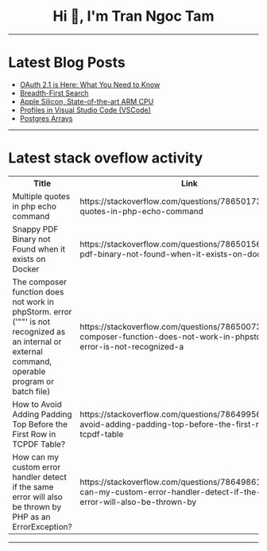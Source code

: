<h1 align="center">Hi 👋, I'm Tran Ngoc Tam</h1>

---

# Latest Blog Posts 
<!-- BLOG-POST-LIST:START -->
- [OAuth 2.1 is Here: What You Need to Know](https://dev.to/logto/oauth-21-is-here-what-you-need-to-know-28b8)
- [Breadth-First Search](https://dev.to/nickocruzm/breadth-first-search-178c)
- [Apple Silicon, State-of-the-art ARM CPU](https://dev.to/choonho/apple-silicon-state-of-the-art-arm-cpu-4131)
- [Profiles in Visual Studio Code &lpar;VSCode&rpar;](https://dev.to/mhmd-salah/profiles-in-visual-studio-code-vscode-3j9l)
- [Postgres Arrays](https://dev.to/mrpercival/postgres-arrays-2nni)
<!-- BLOG-POST-LIST:END -->

---

# Latest stack oveflow activity
<table>
  <tr><th>Title</th><th>Link</th></tr>
  <!-- STACKOVERFLOW:START --><tr><td>Multiple quotes in php echo command</td><td>https://stackoverflow.com/questions/78650173/multiple-quotes-in-php-echo-command</td></tr><tr><td>Snappy PDF Binary not Found when it exists on Docker</td><td>https://stackoverflow.com/questions/78650156/snappy-pdf-binary-not-found-when-it-exists-on-docker</td></tr><tr><td>The composer function does not work in phpStorm. error &lpar;&#39;&quot;&quot;&#39; is not recognized as an internal or external command, operable program or batch file&rpar;</td><td>https://stackoverflow.com/questions/78650073/the-composer-function-does-not-work-in-phpstorm-error-is-not-recognized-a</td></tr><tr><td>How to Avoid Adding Padding Top Before the First Row in TCPDF Table?</td><td>https://stackoverflow.com/questions/78649956/how-to-avoid-adding-padding-top-before-the-first-row-in-tcpdf-table</td></tr><tr><td>How can my custom error handler detect if the same error will also be thrown by PHP as an ErrorException?</td><td>https://stackoverflow.com/questions/78649861/how-can-my-custom-error-handler-detect-if-the-same-error-will-also-be-thrown-by</td></tr><!-- STACKOVERFLOW:END -->
</table>

---


